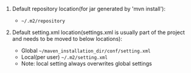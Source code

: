 1. Default repository location(for jar generated by 'mvn install'): 
     * `~/.m2/repository`

2. Default setting.xml location(settings.xml is usually part of the project and needs to be moved to below locations):
     * Global `~/maven_installation_dir/conf/setting.xml`
     * Local(per user) `~/.m2/setting.xml`
     * Note: local setting always overwrites global settings
